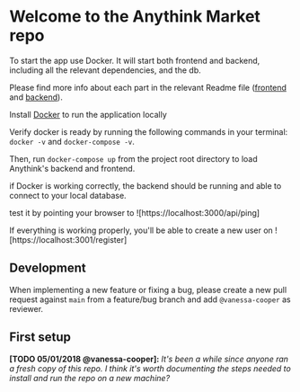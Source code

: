 # Welcome to the Anythink Market repo

To start the app use Docker. It will start both frontend and backend, including all the relevant dependencies, and the db.

Please find more info about each part in the relevant Readme file ([frontend](frontend/readme.md) and [backend](backend/README.md)).

Install [Docker](https://docs.docker.com/get-docker/) to run the application locally

Verify docker is ready by running the following commands in your terminal: `docker -v` and `docker-compose -v`.

Then, run `docker-compose up` from the project root directory to load Anythink's backend and frontend.

if Docker is working correctly, the backend should be running and able to connect to your local database.

test it by pointing your browser to ![https://localhost:3000/api/ping]

If everything is working properly, you'll be able to create a new user on ![https://localhost:3001/register]

## Development

When implementing a new feature or fixing a bug, please create a new pull request against `main` from a feature/bug branch and add `@vanessa-cooper` as reviewer.

## First setup

**[TODO 05/01/2018 @vanessa-cooper]:** _It's been a while since anyone ran a fresh copy of this repo. I think it's worth documenting the steps needed to install and run the repo on a new machine?_
